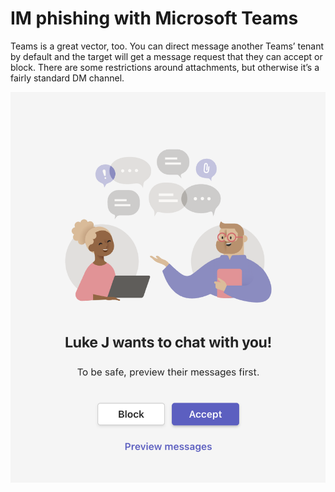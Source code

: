 # IM phishing with Microsoft Teams

Teams is a great vector, too. You can direct message another Teams’ tenant by default and the target will get a message request that they can accept or block. There are some restrictions around attachments, but otherwise it’s a fairly standard DM channel.

![screenshot](teams.png)